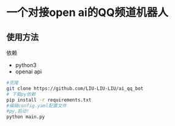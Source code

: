 # 一个对接open ai的QQ频道机器人

## 使用方法

 依赖

* python3
* openai api

```bash
#克隆
git clone https://github.com/LIU-LIU-LIU/ai_qq_bot
# 下载py依赖
pip install -r requirements.txt
#编辑config.yaml配置文件
#py,启动!
python main.py
```